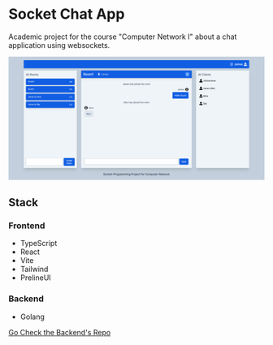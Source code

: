 # Socket Chat App

Academic project for the course "Computer Network I" about a chat application using websockets.

![Screenshot](./public/screenshot.png)

## Stack

### Frontend

- TypeScript
- React
- Vite
- Tailwind
- PrelineUI

### Backend

- Golang

[Go Check the Backend's Repo](https://github.com/TikhampornSky/WebSocket)
